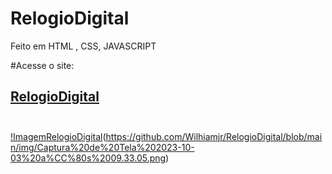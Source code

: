 # RelogioDigital

Feito em HTML , CSS, JAVASCRIPT

#Acesse o site:
## [RelogioDigital]( https://wilhiamjr.github.io/RelogioDigital/)<br><br>
[!ImagemRelogioDigital](https://wilhiamjr.github.io/RelogioDigital/)(https://github.com/Wilhiamjr/RelogioDigital/blob/main/img/Captura%20de%20Tela%202023-10-03%20a%CC%80s%2009.33.05.png)
